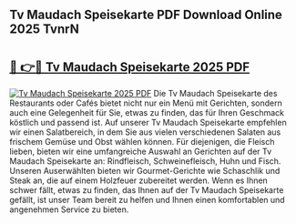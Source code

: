 ## Tv Maudach Speisekarte PDF Download Online 2025 TvnrN

# <h2><a href="http://gc5nd5.nevu.top/?p=Tv+Maudach+Speisekarte">🔗 👉🔴 Tv Maudach Speisekarte 2025 PDF</a></h2>

[![Tv Maudach Speisekarte 2025 PDF](https://i.imgur.com/dBaPXMq.png)](http://gc5nd5.nevu.top/?p=Tv+Maudach+Speisekarte)
Die Tv Maudach Speisekarte des Restaurants oder Cafés bietet nicht nur ein Menü mit Gerichten, sondern auch eine Gelegenheit für Sie, etwas zu finden, das für Ihren Geschmack köstlich und passend ist. Auf unserer Tv Maudach Speisekarte empfehlen wir einen Salatbereich, in dem Sie aus vielen verschiedenen Salaten aus frischem Gemüse und Obst wählen können. Für diejenigen, die Fleisch lieben, bieten wir eine umfangreiche Auswahl an Gerichten auf der Tv Maudach Speisekarte an: Rindfleisch, Schweinefleisch, Huhn und Fisch. Unseren Auserwählten bieten wir Gourmet-Gerichte wie Schaschlik und Steak an, die auf einem Holzfeuer zubereitet werden. Wenn es Ihnen schwer fällt, etwas zu finden, das Ihnen auf der Tv Maudach Speisekarte gefällt, ist unser Team bereit zu helfen und Ihnen einen komfortablen und angenehmen Service zu bieten.
